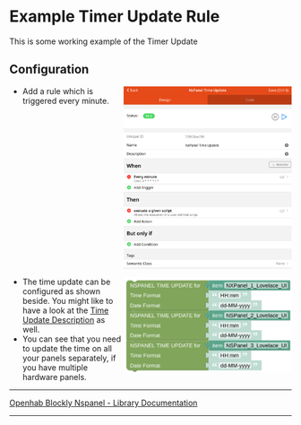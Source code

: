 # Example Timer Update Rule

This is some working example of the Timer Update

## Configuration

[<img src="img/openhab_rules_timeupdate.png" align="right" width="300">](img/openhab_rules_timeupdate.png)

- Add a rule which is triggered every minute.<br clear="right"/>

[<img src="img/openhab_rules_timeupdate_script.png" align="right" width="300">](img/openhab_rules_timeupdate_script.png)

- The time update can be configured as shown beside. You might like to have a look at the [Time Update Description](blockLibrary_nspanel_callback_timeUpdate.md) as well.
- You can see that you need to update the time on all your panels separately, if you have multiple hardware panels.<br clear="right"/>

---

[Openhab Blockly Nspanel - Library Documentation](README.md)

---

